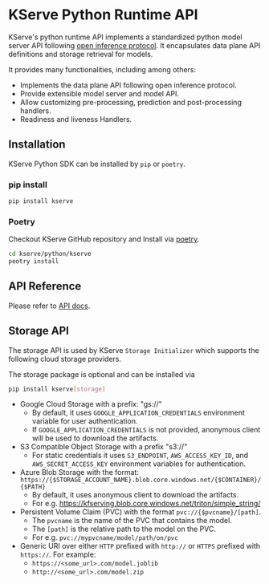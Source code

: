 # KServe Python Runtime API
KServe's python runtime API implements a standardized python model server API following [open inference protocol](https://github.com/kserve/open-inference-protocol).
It encapsulates data plane API definitions and storage retrieval for models.

It provides many functionalities, including among others:

* Implements the data plane API following open inference protocol.
* Provide extensible model server and model API.
* Allow customizing pre-processing, prediction and post-processing handlers.
* Readiness and liveness Handlers.

## Installation

KServe Python SDK can be installed by `pip` or `poetry`.

### pip install

```sh
pip install kserve
```

### Poetry

Checkout KServe GitHub repository and Install via [poetry](https://python-poetry.org/).

```sh
cd kserve/python/kserve
peotry install
```

## API Reference

Please refer to [API docs](./api.md).

## Storage API
The storage API is used by KServe `Storage Initializer` which supports the following cloud storage providers.

The storage package is optional and can be installed via
```sh
pip install kserve[storage]
```

* Google Cloud Storage with a prefix: "gs://"
    * By default, it uses `GOOGLE_APPLICATION_CREDENTIALS` environment variable for user authentication.
    * If `GOOGLE_APPLICATION_CREDENTIALS` is not provided, anonymous client will be used to download the artifacts.
* S3 Compatible Object Storage with a prefix "s3://"
    * For static credentials it uses `S3_ENDPOINT`, `AWS_ACCESS_KEY_ID`, and `AWS_SECRET_ACCESS_KEY` environment variables for authentication.
* Azure Blob Storage with the format: `https://{$STORAGE_ACCOUNT_NAME}.blob.core.windows.net/{$CONTAINER}/{$PATH}`
    * By default, it uses anonymous client to download the artifacts.
    * For e.g. https://kfserving.blob.core.windows.net/triton/simple_string/
* Persistent Volume Claim (PVC) with the format `pvc://{$pvcname}/[path]`.
    * The `pvcname` is the name of the PVC that contains the model.
    * The `[path]` is the relative path to the model on the PVC.
    * For e.g. `pvc://mypvcname/model/path/on/pvc`
* Generic URI over either `HTTP` prefixed with `http://` or `HTTPS` prefixed with `https://`. 
  For example:
    * `https://<some_url>.com/model.joblib`
    * `http://<some_url>.com/model.zip`
